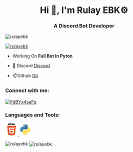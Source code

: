 <h1 align="center">Hi 👋, I'm Rulay EBK⚙</h1>
<h3 align="center">A Discord Bot Developer</h3>

<p align="left"> <img src="https://komarev.com/ghpvc/?username=rulayebk&label=Profile%20views&color=0e75b6&style=flat" alt="rulayebk" /> </p>

<p align="left"> <a href="https://github.com/ryo-ma/github-profile-trophy"><img src="https://github-profile-trophy.vercel.app/?username=rulayebk" alt="rulayebk" /></a> </p>

- Working On **Full Bot In Pyton**

- 💬 Discord [Discord](https://discord.gg/FdBYx4seFq)

- 📫Github [Git](https://github.com/RulayEBK)

<h3 align="left">Connect with me:</h3>
<p align="left">
<a href="https://discord.gg/FdBYx4seFq" target="blank"><img align="center" src="https://raw.githubusercontent.com/rahuldkjain/github-profile-readme-generator/master/src/images/icons/Social/discord.svg" alt="FdBYx4seFq" height="30" width="40" /></a>
</p>

<h3 align="left">Languages and Tools:</h3>
<p align="left"> <a href="https://www.w3.org/html/" target="_blank" rel="noreferrer"> <img src="https://raw.githubusercontent.com/devicons/devicon/master/icons/html5/html5-original-wordmark.svg" alt="html5" width="40" height="40"/> </a> <a href="https://www.python.org" target="_blank" rel="noreferrer"> <img src="https://raw.githubusercontent.com/devicons/devicon/master/icons/python/python-original.svg" alt="python" width="40" height="40"/> </a> </p>

<p><img align="left" src="https://github-readme-stats.vercel.app/api/top-langs?username=rulayebk&show_icons=true&locale=en&layout=compact" alt="rulayebk" /></p>

<p>&nbsp;<img align="center" src="https://github-readme-stats.vercel.app/api?username=rulayebk&show_icons=true&locale=en" alt="rulayebk" /></p>

